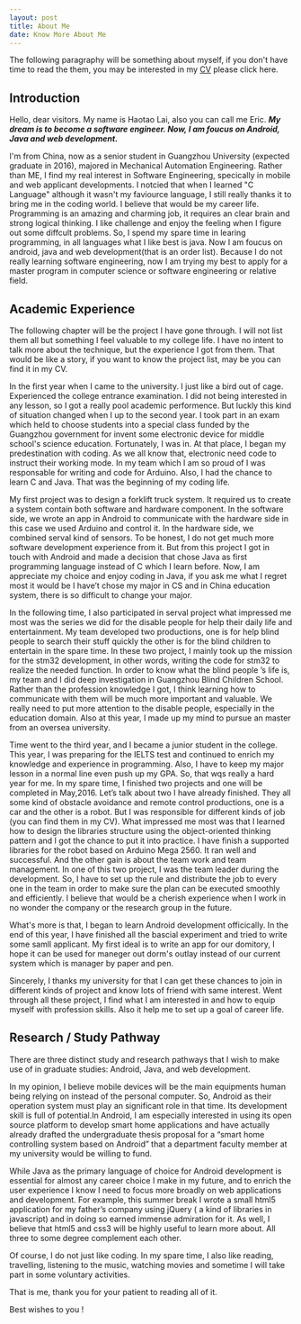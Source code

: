 ```yaml
---
layout: post
title: About Me
date: Know More About Me
---
```


The following paragraphy will be something about myself, if you don't have time to read the them, you may be interested in my [CV]({{site.url}}/documents/cv_english.pdf) please click here.

## Introduction

Hello, dear visitors. My name is Haotao Lai, also you can call me Eric. ***My dream is to become a software engineer. Now, I am foucus on Android, Java and web development.***

I'm from China, now as a senior student in Guangzhou University (expected graduate in 2016), majored in Mechanical Automation Engineering. Rather than ME, I find my real interest in Software Engineering, specically in mobile and web applicant developments. I notcied that when I learned "C Language" although it wasn't my faviource language, I still really thanks it to bring me in the coding world. I believe that would be my career life. Programming is an amazing and charming job, it requires an clear brain and strong logical thinking. I like challenge and enjoy the feeling when I figure out some diffcult problems. So, I spend my spare time in learing programming, in all languages what I like best is java. Now I am foucus on android, java and web development(that is an order list). Because I do not really learning software engineering, now I am trying my best to apply for a master program in computer science or software engineering or relative field.

## Academic Experience

The following chapter will be the project I have gone through. I will not list them all but something I feel valuable to my college life. I have no intent to talk more about the technique, but the experience I got from them. That would be like a story, if you want to know the project list, may be you can find it in my CV.

In the first year when I came to the university. I just like a bird out of cage. Experienced the college entrance examination. I did not being interested in any lesson, so I got a really pool academic performence. But luckly this kind of situation changed when I up to the second year. I took part in an exam which held to choose students into a special class funded by the Guangzhou government for invent some electronic device for middle school's science education. Fortunately, I was in. At that place, I began my predestination with coding. As we all know that, electronic need code to instruct their working mode. In my team which I am so proud of I was responsable for writing and code for Arduino. Also, I had the chance to learn C and Java. That was the beginning of my coding life.

My first project was to design a forklift truck system. It required us to create a system contain both software and hardware component. In the software side, we wrote an app in Android to communicate with the hardware side in this case we used  Arduino and control it. In the hardware side, we combined  serval kind of sensors. To be honest, I do not get much more software development experience from it. But from this project I got in touch with Android and made a decision that chose Java as first programming language instead of C which I learn before. Now, I am appreciate my choice and enjoy coding in Java, if you ask me what I regret most it would be I have’t chose my major in CS and in China education system, there is so difficult to change your major.

In the following time, I also participated in serval project what impressed me most was the series we did for the disable people for help their daily life and entertainment. My team developed two productions, one is for help blind people to search their stuff quickly the other is for the blind children to entertain in the spare time. In these two project, I mainly took up the mission for the stm32 development, in other words, writing the code for stm32 to realize the needed function. In order to know what the blind people ’s life is, my team and I did deep investigation in Guangzhou Blind Children School. Rather than the profession knowledge I got,  I think learning how to communicate with them will be much more important and valuable. We really need to put more attention to the disable people, especially  in the education domain. Also at this year, I made up my mind to pursue an master from an oversea university.

Time went to the third year, and I became a junior student in the college. This year, I was preparing for the IELTS test and continued to enrich my knowledge and experience in programming. Also, I have to keep my major lesson in a normal line even push up my GPA. So, that wqs really a hard year for me. In my spare time, I finished two projects and one will be completed in May,2016. Let’s talk about two I have already finished. They all some kind of obstacle avoidance and remote control productions, one is a car and the other is a robot. But I was responsible for different kinds of job (you can find them in my CV). What impressed me most was that I learned how to design the libraries structure using the object-oriented thinking pattern and I got the chance to put it into practice. I have finish a supported libraries for the robot based on Arduino Mega 2560. It ran well and successful.  And the other gain is about the team work and team management. In one of this two project, I was the team leader during the development. So, I have to set up the rule and distribute the job to every one in the team in order to make sure the plan can be executed  smoothly and efficiently. I believe that would be a cherish experience when I work in no wonder the company or the research group in the future.

What's more is that, I began to learn Android development officically. In the end of this year, I have finished all the bascial experiment and tried to write some samll applicant. My first ideal is to write an app for our domitory, I hope it can be used for maneger out dorm's outlay instead of our current system which is manager by paper and pen.

Sincerely, I thanks my university for that I can get these chances to join in different kinds of project and know lots of friend with same interest. Went through all these project, I find what I am interested in and how to equip myself with profession skills. Also it help me to  set up a goal of career life.

## Research / Study Pathway

There are three distinct study and research pathways that I wish to make use of in graduate studies: Android, Java, and web development.

In my opinion, I believe mobile devices will be the main equipments human being relying on instead of the personal computer. So, Android as their operation system must play an significant role in that time. Its development skill is full of  potential.In Android, I am especially interested in using its open source platform to develop smart home applications and have actually already drafted the undergraduate thesis proposal for a “smart home controlling system based on Android” that a department faculty member at my university would be willing to fund.

While Java as the primary language of choice for Android development is essential for almost any career choice I make in my future, and to enrich the user experience I know I need to focus more broadly on web applications and development. For example, this summer break I wrote a small html5 application for my father’s company using jQuery ( a kind of libraries in javascript) and in doing so earned immense admiration for it. As well, I believe that html5 and css3 will be highly useful to learn more about. All three to some degree complement each other.


Of course, I do not just like coding. In my spare time, I also like reading, travelling, listening to the music, watching movies and sometime I will take part in some voluntary activities.

That is me, thank you for your patient to reading all of it.

Best wishes to you !